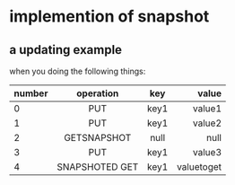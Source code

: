 # implemention of snapshot

## a updating example
when you doing the following things:

| number | operation | key | value  | 
| ------ |:---------:|:-----:| ------:|
| 0 | PUT | key1 | value1 |
| 1 | PUT | key1 | value2 |
| 2 | GETSNAPSHOT | null | null |
| 3 | PUT | key1 | value3 |
| 4 | SNAPSHOTED GET | key1 | valuetoget |
